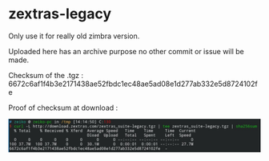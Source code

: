 # zextras-legacy

Only use it for really old zimbra version.

Uploaded here has an archive purpose no other commit or issue will be made.

Checksum of the .tgz : 6672c6af1f4b3e2171438ae52fbdc1ec48ae5ad08e1d277ab332e5d8724102fe

Proof of checksum at download :

![Proof of checksum](sha256-proof.jpeg)
